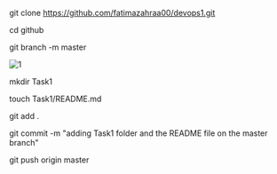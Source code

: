 git clone https://github.com/fatimazahraa00/devops1.git

cd github

git branch -m master

![1](https://github.com/user-attachments/assets/595981f2-bdd8-4c03-9eae-c26c9603ffb9)

mkdir Task1

touch Task1/README.md

git add .

git commit -m "adding Task1 folder and the README file on the master branch"

git push origin master
